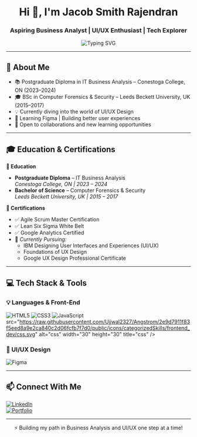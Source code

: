 <h1 align="center">Hi 👋, I'm Jacob Smith Rajendran </h1>
<h3 align="center">Aspiring Business Analyst | UI/UX Enthusiast | Tech Explorer</h3>

<p align="center">
  <img src="https://readme-typing-svg.demolab.com?font=Fira+Code&size=22&pause=1000&color=F7971E&center=true&vCenter=true&multiline=true&width=600&height=70&lines=IT+Business+Analysis+Student;UI%2FUX+Learner+%7C+Figma+Explorer;Always+Learning+%7C+Always+Curious" alt="Typing SVG" />
</p>

---

## 🧠 About Me
- 📚 Postgraduate Diploma in IT Business Analysis – Conestoga College, ON (2023–2024)  
- 🎓 BSc in Computer Forensics & Security – Leeds Beckett University, UK (2015–2017)  
- 💡 Currently diving into the world of UI/UX Design  
- 🌱 Learning Figma | Building better user experiences  
- 🤝 Open to collaborations and new learning opportunities  

---

## 🎓 Education & Certifications

**📘 Education**  
- **Postgraduate Diploma** – IT Business Analysis  
  *Conestoga College, ON | 2023 – 2024*  
- **Bachelor of Science** – Computer Forensics & Security  
  *Leeds Beckett University, UK | 2015 – 2017*

**📜 Certifications**  
- ✅ Agile Scrum Master Certification  
- ✅ Lean Six Sigma White Belt  
- ✅ Google Analytics Certified  
- 🔄 *Currently Pursuing:*  
  - IBM Designing User Interfaces and Experiences (UI/UX)  
  - Foundations of UX Design  
  - Google UX Design Professional Certificate  

---

## 💻 Tech Stack & Tools

### 💡 Languages & Front-End  
![HTML5](https://img.shields.io/badge/HTML5-E34F26?style=flat&logo=html5&logoColor=white)
![CSS3](https://img.shields.io/badge/CSS3-1572B6?style=flat&logo=css3&logoColor=white)
![JavaScript](https://img.shields.io/badge/JavaScript-F7DF1E?style=flat&logo=javascript&logoColor=black)
src="https://raw.githubusercontent.com/Ujjwal2327/Angstrom/2e9d7911f83f5eed8a9e2ca840c2d06fcfb7f7d0/public/icons/categorizedSkills/frontend_dev/css.svg" alt="css" width="30" height="30" title="css" />&nbsp;




### 🎨 UI/UX Design  
![Figma](https://img.shields.io/badge/Figma-F24E1E?style=flat&logo=figma&logoColor=white)

---

## 📫 Connect With Me

[![LinkedIn](https://img.shields.io/badge/LinkedIn-%230077B5.svg?style=flat&logo=linkedin&logoColor=white)](https://linkedin.com/in/yourprofile)  
[![Portfolio](https://img.shields.io/badge/Portfolio-000000?style=flat&logo=about.me&logoColor=white)](https://your-portfolio-link.com)

---

<p align="center">
  ⚡ Building my path in Business Analysis and UI/UX one step at a time!
</p>
